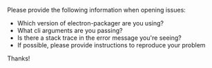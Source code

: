 Please provide the following information when opening issues:

- Which version of electron-packager are you using?
- What cli arguments are you passing?
- Is there a stack trace in the error message you're seeing?
- If possible, please provide instructions to reproduce your problem

Thanks!